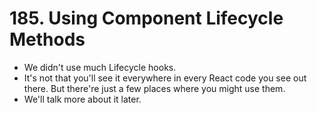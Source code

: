 # 185. Using Component Lifecycle Methods
- We didn't use much Lifecycle hooks.
- It's not that you'll see it everywhere in every React code you see out there. But there're just a few places where you might use them.
- We'll talk more about it later. 